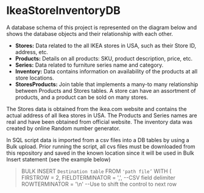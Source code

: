 # IkeaStoreInventoryDB

A database schema of this project is represented on the diagram below and shows the database objects and their relationship with each other.

- **Stores:** Data related to the all IKEA stores in USA, such as their Store ID, address, etc.
- **Products:** Details on all products: SKU, product description, price, etc.
- **Series:** Data related to furniture series name and category.
- **Inventory:** Data contains information on availability of the products at all store locations.
- **StoresProducts:** Join table that implements a many-to many relationship between Products and Stores tables. A store can have an assortment of products, and a product can be sold on many stores.

The Stores data is obtained from the ikea.com website and contains the actual address of all Ikea stores in USA. The Products and Series names are real and have been obtained from official website. The inventory data was created by online Random number generator.

In SQL script data is imported from a csv files into a DB tables by using a Bulk upload. Prior running the script, all cvs files must be downloaded from this repository and saved in the known location since it will be used in Bulk Insert statement (see the example below)

> BULK INSERT `Destination table`
>    FROM `'path file’`
>    WITH
>        (   FIRSTROW = 2,
>            FIELDTERMINATOR = ',',	--CSV field delimiter
>            ROWTERMINATOR = '\n' 	--Use to shift the control to next row


